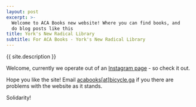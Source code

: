 ```yaml
---
layout: post
excerpt: >-
  Welcome to ACA Books new website! Where you can find books, and
  do blog posts like this
title: York's New Radical Library
subtitle: For ACA Books - York's New Radical Library
---
```


{{ site.description }}

Welcome, currently we operate out of an [Instagram page](https://instagram.com/{{site.instagram}}) - so check it out.

Hope you like the site! Email [acabooks[at]bicycle.ga](mailto:acabooksNOSPAM@bicycle.ga) if you there are
problems with the website as it stands.

Solidarity!
